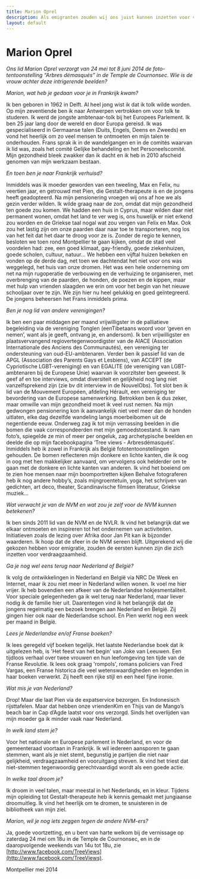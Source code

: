 ```yaml
---
title: Marion Oprel
description: Als emigranten zouden wij ons juist kunnen inzetten voor verdraagzaamheid.
layout: default
---
```


# Marion Oprel

_Ons lid Marion Oprel verzorgt van 24 mei tot 8 juni 2014 de foto-tentoonstelling “Arbres démasqués” in de Temple de Cournonsec. Wie is de vrouw achter deze intrigerende beelden?_

_Marion, wat heb je gedaan voor je in Frankrijk kwam?_

Ik ben geboren in 1962 in Delft. Al heel jong wist ik dat ik tolk wilde worden. Op mijn zeventiende ben ik naar Antwerpen vertrokken om voor tolk te studeren. Ik werd de jongste ambtenaar-tolk bij het Europees Parlement. Ik ben 25 jaar lang door de wereld en door Europa gereisd. Ik was gespecialiseerd in Germaanse talen (Duits, Engels, Deens en Zweeds) en vond het heerlijk om zo veel mensen te ontmoeten en mijn talen te onderhouden. Frans sprak ik in de wandelgangen en in de comités waarvan ik lid was, zoals het comité Gelijke behandeling en het Personeelscomité. Mijn gezondheid bleek zwakker dan ik dacht en ik heb in 2010 afscheid genomen van mijn werkzaam bestaan.

_En toen ben je naar Frankrijk verhuisd?_

Inmiddels was ik moeder geworden van een tweeling, Max en Felix, nu veertien jaar, en getrouwd met Pien, die Gestalt-therapeute is en de jongens heeft geadopteerd. Na mijn pensionering vroegen wij ons af hoe we als gezin verder wilden. Ik wilde graag naar de zon, omdat dat mijn gezondheid ten goede zou komen. We hadden een huis in Cyprus, maar wilden daar niet permanent wonen, omdat het land te ver weg is, ons huwelijk er niet erkend zou worden en de Griekse taal nogal wat zou vergen van Felix en Max. Ook zou het lastig zijn om onze paarden daar naar toe te transporteren, nog los van het feit dat het daar te droog voor ze is. Zonder de regio te kennen, besloten we toen rond Montpellier te gaan kijken, omdat de stad veel voordelen had: zee, een goed klimaat, gay-friendly, goede ziekenhuizen, goede scholen, cultuur, natuur... We hebben een vijftal huizen bekeken en vonden op de derde dag, net toen we dachtendat het niet voor ons was weggelegd, het huis van onze dromen. Het was een hele onderneming om net na mijn rugoperatie de verbouwing en de verhuizing te organiseren, met overbrenging van de paarden, de honden, de poezen en de kippen, maar met hulp van vrienden slaagden we erin om voor het begin van het nieuwe schooljaar over te zijn. We zijn hier nu heel gelukkig en goed geïntegreerd. De jongens beheersen het Frans inmiddels prima.

_Ben je nog lid van andere verenigingen?_

Ik ben een paar middagen per maand vrijwilligster in de palliatieve begeleiding via de vereniging Tonglen (eenTibetaans woord voor ‘geven en nemen’, want als je geeft, ontvang je, en andersom). Ik ben vrijwilligster en plaatsvervangend regiovertegenwoordigster van de AIACE (Association Internationale des Anciens des Communautés), een vereniging ter ondersteuning van oud-EU-ambtenaren. Verder
ben ik passief lid van de APGL (Association des Parents Gays et Lesbiens), van ACCEPT (de Cypriotische LGBT-vereniging) en van EGALITE (de vereniging van LGBT-ambtenaren bij de Europese Unie) waarvan ik voorzitster ben geweest. Ik geef af en toe interviews, omdat diversiteit en gelijkheid nog lang niet vanzelfsprekend zijn (zie bv dit interview in de NouvelObs). Tot slot ben ik lid van de Mouvement Européen, afdeling Hérault, een vereniging ter bevordering van de Europese samenwerking. Betrokken ben ik dus zeker, maar omwille van mijn gezondheid moet ik veel rust nemen. Na mijn gedwongen pensionering kon ik aanvankelijk niet veel meer dan de honden uitlaten, elke dag dezelfde wandeling langs moerbeibomen uit de negentiende eeuw. Onderweg zag ik tot mijn verrassing beelden in die bomen die vaak correspondeerden met mijn gemoedstoestand. Ik nam foto’s, spiegelde ze min of meer per ongeluk, zag archetypische beelden en deelde die op mijn facebookpagina ‘Tree views - Arbresdémasqués’. Inmiddels heb ik zowel in Frankrijk als België fototentoonstellingen gehouden. De bomen reflecteren mijn donkere en lichte kanten, die ik oog in oog met hen makkelijker aanvaard, om vervolgens ook helderder om te gaan met de donkere en lichte kanten van anderen. Ik vind het boeiend om te zien hoe mensen naar mijn boomportretten kijken Behalve fotograferen heb ik nog andere hobby’s, zoals mijngroentetuin, yoga, het schrijven van gedichten, art deco, theater, Scandinavische filmsen literatuur, Griekse muziek...

_Wat verwacht je van de NVM en wat zou je zelf voor de NVM kunnen betekenen?_

Ik ben sinds 2011 lid van de NVM en de NVLR. Ik vind het belangrijk dat we elkaar ontmoeten en inspireren tot het ondernemen van activiteiten. Initiatieven zoals de lezing over Afrika door Jan Pit kan ik bijzonder waarderen. Ik hoop dat de sfeer in de NVM sereen blijft. Uitgerekend wij die gekozen hebben voor emigratie, zouden de eersten kunnen zijn die zich inzetten voor verdraagzaamheid.

_Ga je nog wel eens terug naar Nederland of België?_

Ik volg de ontwikkelingen in Nederland en België via NRC De Week en Internet, maar ik zou niet meer in Nederland willen wonen. Ik voel me hier vrijer. Ik heb bovendien een afkeer van de Nederlandse hokjesmentaliteit. Voor speciale gelegenheden ga ik wel terug naar Nederland, maar liever nodig ik de familie hier uit. Daarentegen vind ik het belangrijk dat de jongens regelmatig een bezoek brengen aan Nederland en België. Zij gingen hier ook naar de Nederlandse school. En Pien werkt nog een week per maand in België.

_Lees je Nederlandse en/of Franse boeken?_

Ik lees geregeld vijf boeken tegelijk. Het laatste Nederlandse boek dat ik uitgelezen heb, is 'Het feest van het begin' van Joke van Leeuwen. Een tijdloos verhaal over twee vrouwen en hun leefomgeving ten tijde van de Franse Revolutie. Ik lees ook graag 'rompols', romans policiers van Fred Vargas, een Franse historica die veel wetenswaardigheden en legenden in haar boeken verwerkt. Zij heeft een rijke stijl en een heel fijne ironie.

_Wat mis je van Nederland?_

Drop! Maar die laat Pien via de expatservice bezorgen. En Indonesisch rijsttafelen. Maar dat hebben onze vriendenKim en Thijs van de Mango’s beach bar in Cap d’Agde laatst voor ons verzorgd. Sinds het overlijden van mijn moeder ga ik minder vaak naar Nederland.

_In welk land stem je?_

Voor het nationale en Europese parlement in Nederland, en voor de gemeenteraad voortaan in Frankrijk. Ik wil iedereen aansporen te gaan stemmen, want als je niet stemt, begunstig je partijen die niet naar gelijkheid, verdraagzaamheid en vooruitgang streven. Ik vind het triest dat niet-stemmen tegenwoordig gerechtvaardigd wordt als een goede actie.

_In welke taal droom je?_

Ik droom in veel talen, maar meestal in het Nederlands, en in kleur. Tijdens mijn opleiding tot Gestalt-therapeute heb ik kennis gemaakt met jungiaanse droomuitleg. Ik vind het heerlijk om te dromen, te snuisteren in de bibliotheek van mijn ziel.

_Marion, wil je nog iets zeggen tegen de andere NVM-ers?_

Ja, goede voortzetting, en u bent van harte welkom bij de vernissage op zaterdag 24 mei om 18u in de Temple de Cournonsec, en in de daaropvolgende weekends van 14u tot 18u, zie [http://www.facebook.com/TreeViews](http://www.facebook.com/TreeViews).

Montpellier mei 2014
